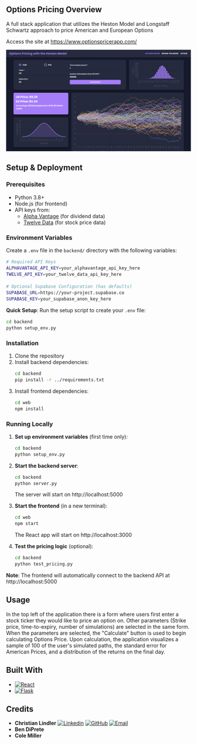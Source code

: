 ## Options Pricing Overview
A full stack application that utilizes the Heston Model and Longstaff Schwartz approach to price American and European Options

Access the site at https://www.optionspricerapp.com/

![App Screenshot](images/app_pic.png)

## Setup & Deployment

### Prerequisites
- Python 3.8+
- Node.js (for frontend)
- API keys from:
  - [Alpha Vantage](https://www.alphavantage.co/support/#api-key) (for dividend data)
  - [Twelve Data](https://twelvedata.com/) (for stock price data)

### Environment Variables
Create a `.env` file in the `backend/` directory with the following variables:

```bash
# Required API Keys
ALPHAVANTAGE_API_KEY=your_alphavantage_api_key_here
TWELVE_API_KEY=your_twelve_data_api_key_here

# Optional Supabase Configuration (has defaults)
SUPABASE_URL=https://your-project.supabase.co
SUPABASE_KEY=your_supabase_anon_key_here
```

**Quick Setup**: Run the setup script to create your `.env` file:
```bash
cd backend
python setup_env.py
```

### Installation
1. Clone the repository
2. Install backend dependencies:
   ```bash
   cd backend
   pip install -r ../requirements.txt
   ```
3. Install frontend dependencies:
   ```bash
   cd web
   npm install
   ```

### Running Locally

1. **Set up environment variables** (first time only):
   ```bash
   cd backend
   python setup_env.py
   ```

2. **Start the backend server**:
   ```bash
   cd backend
   python server.py
   ```
   The server will start on http://localhost:5000

3. **Start the frontend** (in a new terminal):
   ```bash
   cd web
   npm start
   ```
   The React app will start on http://localhost:3000

4. **Test the pricing logic** (optional):
   ```bash
   cd backend
   python test_pricing.py
   ```

**Note**: The frontend will automatically connect to the backend API at http://localhost:5000

## Usage
In the top left of the application there is a form where users first enter a stock ticker they would like to price an option on. Other parameters (Strike price, time-to-expiry, number of simulations) are selected in the same form. When the parameters are selected, the "Calculate" button is used to begin calculating Options Price.
Upon calculation, the application visualizes a sample of 100 of the user's simulated paths, the standard error for American Prices, and a distribution of the returns on the final day.

## Built With
* <a href="https://reactjs.org/"><img src="https://img.shields.io/badge/React-20232A?style=for-the-badge&logo=react&logoColor=61DAFB" alt="React" width="100"></a>
* <a href="https://flask.palletsprojects.com/en/3.0.x/"><img src="https://flask.palletsprojects.com/en/3.0.x/_images/flask-horizontal.png" alt="Flask" width="100"></a>

## Credits
<ul>
   <li>
      <b>Christian Lindler</b>
      <a href="https://www.linkedin.com/in/christianlindler"><img src="https://cdn1.iconfinder.com/data/icons/logotypes/32/circle-linkedin-512.png" alt="Linkedin" width="30"></a>
      <a href="https://github.com/ChristianLindler"><img src="https://github.githubassets.com/assets/GitHub-Mark-ea2971cee799.png" alt="GitHub" width="30"></a>
      <a href="mailto:ChristianWLindler@gmail.com"><img src="https://static.vecteezy.com/system/resources/previews/016/716/465/non_2x/gmail-icon-free-png.png" alt="Email" width="30"></a>
   </li>
   <li>
      <b>
         Ben DiPrete
      </b>
   </li>
   <li>
      <b>
         Cole Miller
      </b>
   </li>
</ul>
